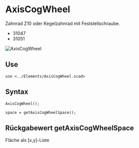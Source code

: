 # AxisCogWheel
Zahnrad Z10 oder Kegelzahnrad mit Feststellschraube.
- 31047
- 31051

![AxisCogWheel](https://user-images.githubusercontent.com/48654609/166833776-23d331a5-d234-4845-9ba5-0c42a9986f09.png)

## Use
```
use <../Elements/AxisCogWheel.scad>
```

## Syntax
```
AxisCogWheel();

space = getAxisCogWheelSpace();
```

## Rückgabewert getAxisCogWheelSpace
Fläche als \[x,y]-Liste